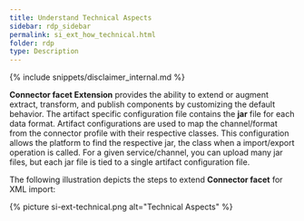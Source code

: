 ```yaml
---
title: Understand Technical Aspects
sidebar: rdp_sidebar
permalink: si_ext_how_technical.html
folder: rdp
type: Description
---
```


{% include snippets/disclaimer_internal.md %} 

**Connector facet Extension** provides the ability to extend or augment extract, transform, and publish components by customizing the default behavior. The artifact specific configuration file contains the **jar** file for each data format. Artifact configurations are used to map the channel/format from the connector profile with their respective classes. This configuration allows the platform to find the respective jar, the class when a import/export operation is called. For a given service/channel, you can upload many jar files, but each jar file is tied to a single artifact configuration file. 

<!-- The **rsConnect** service contains configuration details specific to **Connector facet**. The **components** section in the **rsConnect** service contains details about the extractor, transform, and loader components. If you wish to create a new extension, then the details of the **jar** file corresponding to the **classname** must be included in each of these sections. -->

The following illustration depicts the steps to extend **Connector facet** for XML import:

{% picture si-ext-technical.png alt="Technical Aspects" %}